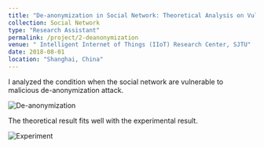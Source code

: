 ```yaml
---
title: "De-anonymization in Social Network: Theoretical Analysis on Vulnerability"
collection: Social Network
type: "Research Assistant"
permalink: /project/2-deanonymization
venue: " Intelligent Internet of Things (IIoT) Research Center, SJTU"
date: 2018-08-01
location: "Shanghai, China"
---
```


I analyzed the condition when the social network are vulnerable to malicious de-anonymization attack.

![De-anonymization](/images/de-anonymzation/de-anonymization.png )

The theoretical result fits well with the experimental result. 

![Experiment](/images/de-anonymzation/exp.png "experiment")
